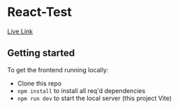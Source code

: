 # React-Test
[Live Link](https://profit-prime.netlify.app/)


## Getting started

To get the frontend running locally:

- Clone this repo
- `npm install` to install all req'd dependencies
- `npm run dev` to start the local server (this project Vite)
